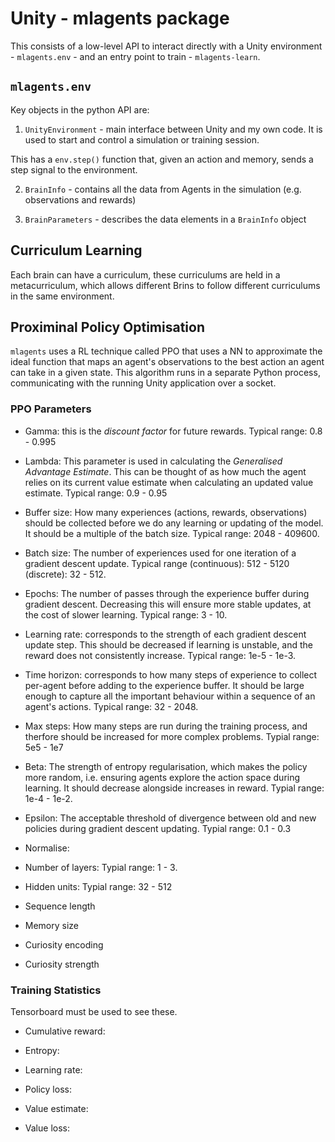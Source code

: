 # Unity - mlagents package

This consists of a low-level API to interact directly with a Unity environment - `mlagents.env` - and an entry point to train - `mlagents-learn`.

## `mlagents.env`

Key objects in the python API are:

1. `UnityEnvironment` - main interface between Unity and my own code. It is used to start and control a simulation or training session. 

This has a `env.step()` function that, given an action and memory, sends a step signal to the environment.

2. `BrainInfo` - contains all the data from Agents in the simulation (e.g. observations and rewards)

3. `BrainParameters` - describes the data elements in a `BrainInfo` object

## Curriculum Learning

Each brain can have a curriculum, these curriculums are held in a metacurriculum, which allows different Brins to follow different curriculums in the same environment. 

## Proximinal Policy Optimisation

`mlagents` uses a RL technique called PPO that uses a NN to approximate the ideal function that maps an agent's observations to the best action an agent can take in a given state. This algorithm runs in a separate Python process, communicating with the running Unity application over a socket.

### PPO Parameters

* Gamma: this is the *discount factor* for future rewards. Typical range: 0.8 - 0.995

* Lambda: This parameter is used in calculating the *Generalised Advantage Estimate*. This can be thought of as how  much the agent relies on its current value estimate when calculating an updated value  estimate. Typical range: 0.9 - 0.95

* Buffer size: How many experiences (actions, rewards, observations) should be collected before we do any learning or updating of the model. It should be a multiple of the batch size. Typical range: 2048 - 409600.

* Batch size: The number of experiences used for one iteration of a gradient descent update. Typical range (continuous): 512 - 5120 (discrete): 32 - 512.

* Epochs: The number of passes through the experience buffer during gradient descent. Decreasing this will ensure more stable updates, at the cost of slower learning. Typical range: 3 - 10.

* Learning rate: corresponds to the strength of each gradient descent update step. This should be decreased if learning is unstable, and the reward does not consistently increase. Typical range: 1e-5 - 1e-3.

* Time horizon: corresponds to how many steps of experience to collect per-agent before adding to the experience buffer. It should be large enough to capture all the important behaviour within a sequence of an agent's actions. Typical range: 32 - 2048.

* Max steps: How many steps are run during the training process, and therfore should be increased for more complex problems. Typial range: 5e5 - 1e7

* Beta: The strength of entropy regularisation, which makes the policy more random, i.e. ensuring agents explore the action space during learning. It should decrease alongside increases in reward. Typial range: 1e-4 - 1e-2.

* Epsilon: The acceptable threshold of divergence between old and new policies during gradient descent updating. Typial range: 0.1 - 0.3

* Normalise:

* Number of layers: Typial range: 1 - 3.

* Hidden units: Typial range: 32 - 512

* Sequence length

* Memory size

* Curiosity encoding

* Curiosity strength

### Training Statistics

Tensorboard must be used to see these.

* Cumulative reward:

* Entropy: 

* Learning rate:

* Policy loss: 

* Value estimate:

* Value loss:
